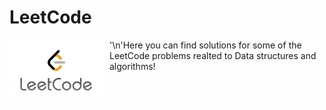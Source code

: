 # LeetCode
<img src="LeetCode.png"
     alt="Markdown Monster icon"
     width="150"
     height="100" 
     style="float: left; margin-right: 10px;" />
'\n'Here you can find solutions for some of the LeetCode problems realted to Data structures and algorithms!
